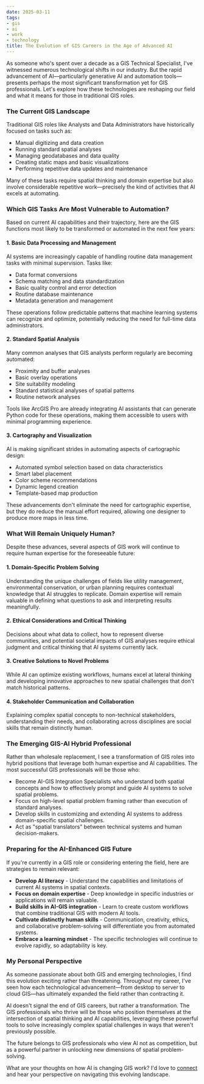 ```yaml
---
date: 2025-03-11
tags:
- gis
- ai
- work
- technology
title: The Evolution of GIS Careers in the Age of Advanced AI
---
```


As someone who's spent over a decade as a GIS Technical Specialist, I've witnessed numerous technological shifts in our industry. But the rapid advancement of AI—particularly generative AI and automation tools—presents perhaps the most significant transformation yet for GIS professionals. Let's explore how these technologies are reshaping our field and what it means for those in traditional GIS roles.

### The Current GIS Landscape

Traditional GIS roles like Analysts and Data Administrators have historically focused on tasks such as:

- Manual digitizing and data creation
- Running standard spatial analyses
- Managing geodatabases and data quality
- Creating static maps and basic visualizations
- Performing repetitive data updates and maintenance

Many of these tasks require spatial thinking and domain expertise but also involve considerable repetitive work—precisely the kind of activities that AI excels at automating.

### Which GIS Tasks Are Most Vulnerable to Automation?

Based on current AI capabilities and their trajectory, here are the GIS functions most likely to be transformed or automated in the next few years:

#### 1. Basic Data Processing and Management

AI systems are increasingly capable of handling routine data management tasks with minimal supervision. Tasks like:

- Data format conversions
- Schema matching and data standardization
- Basic quality control and error detection
- Routine database maintenance
- Metadata generation and management

These operations follow predictable patterns that machine learning systems can recognize and optimize, potentially reducing the need for full-time data administrators.

#### 2. Standard Spatial Analysis

Many common analyses that GIS analysts perform regularly are becoming automated:

- Proximity and buffer analyses
- Basic overlay operations
- Site suitability modeling
- Standard statistical analyses of spatial patterns
- Routine network analyses

Tools like ArcGIS Pro are already integrating AI assistants that can generate Python code for these operations, making them accessible to users with minimal programming experience.

#### 3. Cartography and Visualization

AI is making significant strides in automating aspects of cartographic design:

- Automated symbol selection based on data characteristics
- Smart label placement
- Color scheme recommendations
- Dynamic legend creation
- Template-based map production

These advancements don't eliminate the need for cartographic expertise, but they do reduce the manual effort required, allowing one designer to produce more maps in less time.

### What Will Remain Uniquely Human?

Despite these advances, several aspects of GIS work will continue to require human expertise for the foreseeable future:

#### 1. Domain-Specific Problem Solving

Understanding the unique challenges of fields like utility management, environmental conservation, or urban planning requires contextual knowledge that AI struggles to replicate. Domain expertise will remain valuable in defining what questions to ask and interpreting results meaningfully.

#### 2. Ethical Considerations and Critical Thinking

Decisions about what data to collect, how to represent diverse communities, and potential societal impacts of GIS analyses require ethical judgment and critical thinking that AI systems currently lack.

#### 3. Creative Solutions to Novel Problems

While AI can optimize existing workflows, humans excel at lateral thinking and developing innovative approaches to new spatial challenges that don't match historical patterns.

#### 4. Stakeholder Communication and Collaboration

Explaining complex spatial concepts to non-technical stakeholders, understanding their needs, and collaborating across disciplines are social skills that remain distinctly human.

### The Emerging GIS-AI Hybrid Professional

Rather than wholesale replacement, I see a transformation of GIS roles into hybrid positions that leverage both human expertise and AI capabilities. The most successful GIS professionals will be those who:

- Become AI-GIS Integration Specialists who understand both spatial concepts and how to effectively prompt and guide AI systems to solve spatial problems.
- Focus on high-level spatial problem framing rather than execution of standard analyses.
- Develop skills in customizing and extending AI systems to address domain-specific spatial challenges.
- Act as "spatial translators" between technical systems and human decision-makers.

### Preparing for the AI-Enhanced GIS Future

If you're currently in a GIS role or considering entering the field, here are strategies to remain relevant:

- **Develop AI literacy** - Understand the capabilities and limitations of current AI systems in spatial contexts.
- **Focus on domain expertise** - Deep knowledge in specific industries or applications will remain valuable.
- **Build skills in AI-GIS integration** - Learn to create custom workflows that combine traditional GIS with modern AI tools.
- **Cultivate distinctly human skills** - Communication, creativity, ethics, and collaborative problem-solving will differentiate you from automated systems.
- **Embrace a learning mindset** - The specific technologies will continue to evolve rapidly, so adaptability is key.

### My Personal Perspective

As someone passionate about both GIS and emerging technologies, I find this evolution exciting rather than threatening. Throughout my career, I've seen how each technological advancement—from desktop to server to cloud GIS—has ultimately expanded the field rather than contracting it.

AI doesn't signal the end of GIS careers, but rather a transformation. The GIS professionals who thrive will be those who position themselves at the intersection of spatial thinking and AI capabilities, leveraging these powerful tools to solve increasingly complex spatial challenges in ways that weren't previously possible.

The future belongs to GIS professionals who view AI not as competition, but as a powerful partner in unlocking new dimensions of spatial problem-solving.

What are your thoughts on how AI is changing GIS work? I'd love to [connect](https://www.linkedin.com/in/dannymcvey/) and hear your perspective on navigating this evolving landscape.
